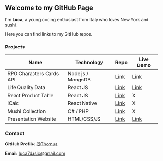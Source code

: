 <link rel="shortcut icon" type="image/x-icon" href="/favicon.ico?">

## Welcome to my GitHub Page

I'm **Luca**, a young coding enthusiast from Italy who loves New York and sushi.

Here you can find links to my GitHub repos.

### Projects

Name                |    Technology    |    Repo                                                |   Live Demo
------------        |   -------------  |-------------                                           |------------
RPG Characters Cards API | Node.js / MongoDB | [Link](https://github.com/Thornus/rpg-characters-cards-api) | [Link](https://rpg-characters-cards-api.herokuapp.com/api/characters)
Life Quality Data   |     React JS     | [Link](https://github.com/Thornus/life-quality-data)   | [Link](https://life-quality-data.firebaseapp.com)
React Product Table |     React JS     | [Link](https://github.com/Thornus/react-product-table) |     X
iCalc               |   React Native   | [Link](https://github.com/Thornus/icalc)               |     X
Mushi Collection    |     C# / PHP     | [Link](https://github.com/Thornus/mushi-collection)    |     X
Presentation Website|    HTML/CSS/JS   | [Link](https://github.com/Thornus/presentation-website)| [Link](https://presentation-website-b4506.firebaseapp.com)

### Contact

**GitHub Profile:** [@Thornus](https://github.com/Thornus)

**Email:** luca7dasic@gmail.com
